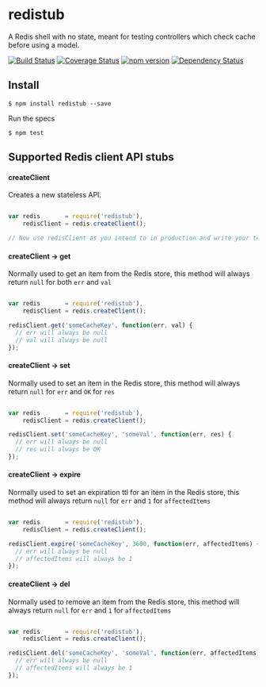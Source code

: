# redistub
A Redis shell with no state, meant for testing controllers which check cache before using a model.

[![Build Status](https://travis-ci.org/AlienCreations/redistub.svg?branch=master)](https://travis-ci.org/AlienCreations/redistub) [![Coverage Status](https://coveralls.io/repos/AlienCreations/redistub/badge.svg?branch=master&service=github)](https://coveralls.io/github/AlienCreations/redistub?branch=master) [![npm version](http://img.shields.io/npm/v/redistub.svg)](https://npmjs.org/package/redistub) [![Dependency Status](https://david-dm.org/AlienCreations/redistub.svg)](https://david-dm.org/AlienCreations/redistub)

## Install

```
$ npm install redistub --save
```

Run the specs

```
$ npm test
```

## Supported Redis client API stubs

#### createClient
Creates a new stateless API.

```js

var redis       = require('redistub'),
    redisClient = redis.createClient();

// Now use redisClient as you intend to in production and write your tests to assume redis is offline.

```

#### createClient -> get
Normally used to get an item from the Redis store, this method will always
return `null` for both `err` and `val`

```js

var redis       = require('redistub'),
    redisClient = redis.createClient();

redisClient.get('someCacheKey', function(err, val) {
  // err will always be null
  // val will always be null
});

```

#### createClient -> set
Normally used to set an item in the Redis store, this
method will always return `null` for `err` and `OK` for `res`

```js

var redis       = require('redistub'),
    redisClient = redis.createClient();

redisClient.set('someCacheKey', 'someVal', function(err, res) {
  // err will always be null
  // res will always be OK
});

```

#### createClient -> expire
Normally used to set an expiration ttl for an item in the Redis store, this
method will always return `null` for `err` and `1` for `affectedItems`

```js

var redis       = require('redistub'),
    redisClient = redis.createClient();

redisClient.expire('someCacheKey', 3600, function(err, affectedItems) {
  // err will always be null
  // affectedItems will always be 1
});

```

#### createClient -> del
Normally used to remove an item from the Redis store, this
method will always return `null` for `err` and `1` for `affectedItems`

```js

var redis       = require('redistub'),
    redisClient = redis.createClient();

redisClient.del('someCacheKey', 'someVal', function(err, affectedItems) {
  // err will always be null
  // affectedItems will always be 1
});

```
